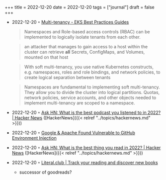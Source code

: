 +++
title = 2022-12-20
date = 2022-12-20
tags = ["journal"]
draft = false
+++

-   2022-12-20 ◦ [Multi-tenancy - EKS Best Practices Guides](https://aws.github.io/aws-eks-best-practices/security/docs/multitenancy/)

    > Namespaces and Role-based access controls (RBAC) can be implemented to logically isolate tenants from each other.

    <!--quoteend-->

    > an attacker that manages to gain access to a host within the cluster can retrieve **all** Secrets, ConfigMaps, and Volumes, mounted on that host

    <!--quoteend-->

    > With soft multi-tenancy, you use native Kubernetes constructs, e.g. namespaces, roles and role bindings, and network policies, to create logical separation between tenants

    <!--quoteend-->

    > Namespaces are fundamental to implementing soft multi-tenancy. They allow you to divide the cluster into logical partitions. Quotas, network policies, service accounts, and other objects needed to implement multi-tenancy are scoped to a namespace.
-   2022-12-20 ◦ [Ask HN: What is the best podcast you listened to in 2022? | Hacker News](https://news.ycombinator.com/item?id=34056715) ([HackerNews]({{< relref "../topics/hackernews.md" >}}))
-   2022-12-20 ◦ [Google &amp; Apache Found Vulnerable to GitHub Environment Injection](https://www.legitsecurity.com/blog/github-privilege-escalation-vulnerability-0)
-   2022-12-20 ◦ [Ask HN: What is the best thing you read in 2022? | Hacker News](https://news.ycombinator.com/item?id=34055123) ([HackerNews]({{< relref "../topics/hackernews.md" >}}))
-   2022-12-20 ◦ [Literal.club | Track your reading and discover new books](https://literal.club/)
    -   successor of goodreads?
